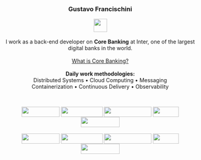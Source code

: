 <h3 align="center">
  Gustavo Francischini
</h3>

<p align="center">
      <a>
    <img align="center" height="35" width="35" src="https://raw.githubusercontent.com/jmnote/z-icons/master/svg/java.svg"/>
  </a> <br> <br>
  I work as a back-end developer on <strong>Core Banking</strong> at Inter, one of the largest digital banks in the world.
  <br>

  <a href="https://www.ibm.com/topics/core-banking" target="_blank">
    <br> What is Core Banking? <br> <br>
  </a>

  <a>
  <strong> Daily work methodologies: </strong> <br>
  Distributed Systems • Cloud Computing
  • Messaging <br> Containerization
  • Continuous Delivery • Observability </a>
</p>

<br>

<p align="center">
  <a>
    <img align="center" height="27" width="100" src="https://img.shields.io/badge/Spring-6DB33F.svg?style=for-the-badge&logo=Spring&logoColor=white"/>
    <img align="center" height="27" width="110" src="https://img.shields.io/badge/postgres-%23316192.svg?style=for-the-badge&logo=postgresql&logoColor=white">
    <img align="center" height="27" width="125" src="https://img.shields.io/badge/Microsoft%20SQL%20Server-CC2927?style=for-the-badge&logo=microsoft%20sql%20server&logoColor=white">
    <img align="center" height="27" width="68" src="https://img.shields.io/badge/AWS-%23FF9900.svg?style=for-the-badge&logo=amazon-aws&logoColor=white">
    <img align="center" height="27" width="102" src="https://img.shields.io/badge/python-3670A0?style=for-the-badge&logo=python&logoColor=ffdd54">
    <br><br>
    <img align="center" height="27" width="100" src="https://img.shields.io/badge/docker-%230db7ed.svg?style=for-the-badge&logo=docker&logoColor=white">
    <img align="center" height="27" width="110" src="https://img.shields.io/badge/kubernetes-%23326ce5.svg?style=for-the-badge&logo=kubernetes&logoColor=white">
    <img align="center" height="27" width="125" src="https://img.shields.io/badge/Apache%20Kafka-231F20.svg?style=for-the-badge&logo=Apache-Kafka&logoColor=white">
    <img align="center" height="27" width="68" src="https://img.shields.io/badge/Argo-EF7B4D.svg?style=for-the-badge&logo=Argo&logoColor=white">
    <img align="center" height="27" width="102" src="https://img.shields.io/badge/New%20Relic-1CE783.svg?style=for-the-badge&logo=New-Relic&logoColor=white">
  </a>

</p>
